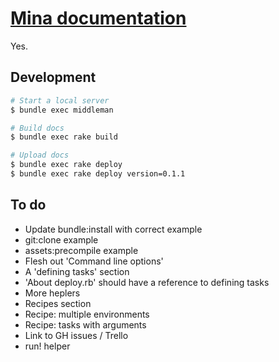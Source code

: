 # [Mina documentation][doc]

Yes.

Development
-----------

``` bash
# Start a local server
$ bundle exec middleman

# Build docs
$ bundle exec rake build

# Upload docs
$ bundle exec rake deploy
$ bundle exec rake deploy version=0.1.1
```

To do
-----

 * Update bundle:install with correct example
 * git:clone example
 * assets:precompile example
 * Flesh out 'Command line options'
 * A 'defining tasks' section
 * 'About deploy.rb' should have a reference to defining tasks
 * More heplers
 * Recipes section
 * Recipe: multiple environments
 * Recipe: tasks with arguments
 * Link to GH issues / Trello
 * run! helper


[doc]: http://nadarei.co/mina

